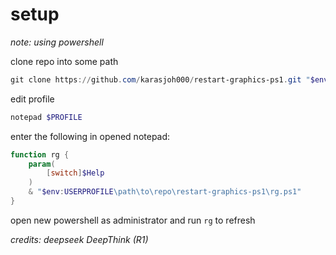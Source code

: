 # setup
*note: using powershell*  

clone repo into some path
```powershell
git clone https://github.com/karasjoh000/restart-graphics-ps1.git "$env:USERPROFILE\path\to\repo\restart-graphics-ps1"
```
edit profile
```powershell
notepad $PROFILE
```
enter the following in opened notepad: 
```powershell
function rg {
	param(
		[switch]$Help
	)
	& "$env:USERPROFILE\path\to\repo\restart-graphics-ps1\rg.ps1"
}
```
open new powershell as administrator and run `rg` to refresh


*credits: deepseek DeepThink (R1)*

